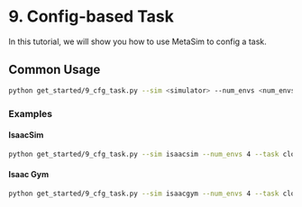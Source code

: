# 9. Config-based Task
In this tutorial, we will show you how to use MetaSim to config a task.

## Common Usage

```bash
python get_started/9_cfg_task.py --sim <simulator> --num_envs <num_envs> --task <task_name>
```

### Examples

#### IsaacSim
```bash
python get_started/9_cfg_task.py --sim isaacsim --num_envs 4 --task close_box
```

#### Isaac Gym
```bash
python get_started/9_cfg_task.py --sim isaacgym --num_envs 4 --task close_box
```
